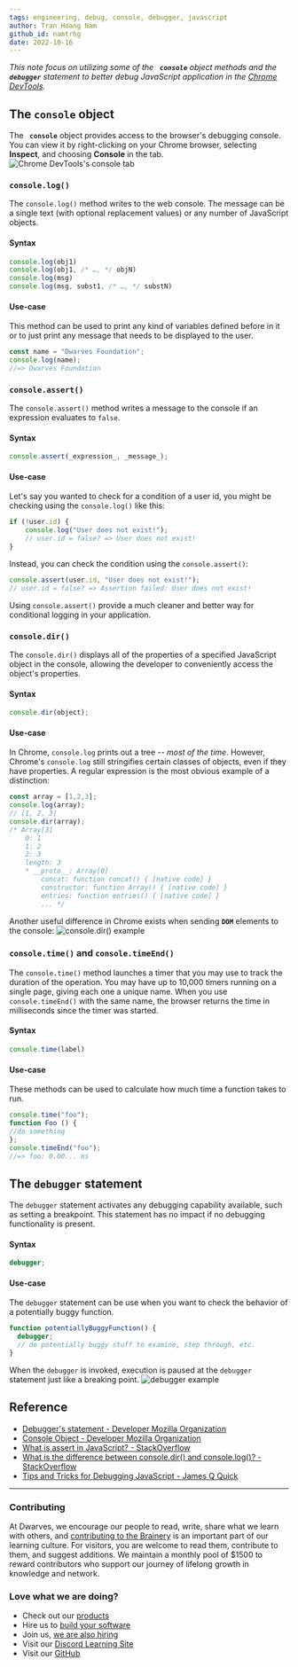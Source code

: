 ```yaml
---
tags: engineering, debug, console, debugger, javascript
author: Tran Hoang Nam
github_id: namtrhg
date: 2022-10-16
---
```


  *This note focus on utilizing some of the **` console`** object methods and the **` debugger`** statement to better debug JavaScript application in the [Chrome DevTools](https://developer.chrome.com/docs/devtools/).*

## The `console` object
The **` console`** object provides access to the browser's debugging console. You can view it by right-clicking on your Chrome browser, selecting **Inspect**, and choosing **Console** in the tab.
![Chrome DevTools's console tab](_assets/Chrome_DevTools's_console_tab.png)

### `console.log()`
The `console.log()`  method writes to the web console. The message can be a single text (with optional replacement values) or any number of JavaScript objects.

#### Syntax
```js
console.log(obj1)
console.log(obj1, /* …, */ objN)
console.log(msg)
console.log(msg, subst1, /* …, */ substN)
```

#### Use-case
This method can be used to print any kind of variables defined before in it or to just print any message that needs to be displayed to the user.
```js
const name = "Dwarves Foundation";
console.log(name);
//=> Dwarves Foundation
```

### `console.assert()`
The `console.assert()` method writes a message to the console if an expression evaluates to `false`.

#### Syntax
```js
console.assert(_expression_, _message_);
```

#### Use-case
Let's say you wanted to check for a condition of a user id, you might be checking using the `console.log()` like this:
```js
if (!user.id) {
	console.log("User does not exist!");
	// user.id = false? => User does not exist!
}
```
Instead, you can check the condition using the `console.assert()`:
```js
console.assert(user.id, "User does not exist!");
// user.id = false? => Assertion failed: User does not exist!
```
Using `console.assert()` provide a much cleaner and better way for conditional logging in your application.

### `console.dir()`
The `console.dir()` displays all of the properties of a specified JavaScript object in the console, allowing the developer to conveniently access the object's properties.

#### Syntax
```js
console.dir(object);
```

#### Use-case
In Chrome, `console.log` prints out a tree -- _most of the time_. However, Chrome's `console.log` still stringifies certain classes of objects, even if they have properties. A regular expression is the most obvious example of a distinction:
```js
const array = [1,2,3];
console.log(array);
// [1, 2, 3]
console.dir(array);
/* Array[3]
    0: 1
    1: 2
    2: 3
    length: 3
    * __proto__: Array[0]
        concat: function concat() { [native code] }
        constructor: function Array() { [native code] }
        entries: function entries() { [native code] }
        ... */
```
Another useful difference in Chrome exists when sending **`DOM`** elements to the console:
![console.dir() example](_assets/console.dir()_example.jpg)

### `console.time()` and `console.timeEnd()`
The `console.time()` method launches a timer that you may use to track the duration of the operation. You may have up to 10,000 timers running on a single page, giving each one a unique name. When you use `console.timeEnd()` with the same name, the browser returns the time in milliseconds since the timer was started.

#### Syntax
```js
console.time(label)
```
#### Use-case
These methods can be used to calculate how much time a function takes to run.
```js
console.time("foo");
function Foo () {
//do something
};
console.timeEnd("foo");
//=> foo: 0.00... ms
```

## The `debugger` statement
The `debugger` statement activates any debugging capability available, such as setting a breakpoint. This statement has no impact if no debugging functionality is present.

#### Syntax
```js
debugger;
```
#### Use-case
The `debugger` statement can be use when you want to check the behavior of a potentially buggy function.
```js
function potentiallyBuggyFunction() {
  debugger;
  // do potentially buggy stuff to examine, step through, etc.
}
```
When the `debugger` is invoked, execution is paused at the `debugger` statement just like a breaking point.
![debugger example](_assets/debugger_example.png)

## Reference
 - [Debugger's statement - Developer Mozilla Organization](https://developer.mozilla.org/en-US/docs/Web/JavaScript/Reference/Statements/debugger?retiredLocale=vi)
 - [Console Object - Developer Mozilla Organization](https://developer.mozilla.org/en-US/docs/Web/API/console)
 - [What is assert in JavaScript? - StackOverflow](https://stackoverflow.com/questions/15313418/what-is-assert-in-javascript)
 - [What is the difference between console.dir() and console.log()? - StackOverflow](https://stackoverflow.com/questions/11954152/whats-the-difference-between-console-dir-and-console-log)
 - [Tips and Tricks for Debugging JavaScript - James Q Quick](https://www.youtube.com/watch?v=_QtUGdaCb1c&t=701s)

---
<!-- CTA -->
### Contributing

At Dwarves, we encourage our people to read, write, share what we learn with others, and [contributing to the Brainery](./CONTRIBUTING.md) is an important part of our learning culture. For visitors, you are welcome to read them, contribute to them, and suggest additions. We maintain a monthly pool of $1500 to reward contributors who support our journey of lifelong growth in knowledge and network.

### Love what we are doing?

- Check out our [products](https://superbits.co)
- Hire us to [build your software](https://d.foundation)
- Join us, [we are also hiring](https://github.com/dwarvesf/WeAreHiring)
- Visit our [Discord Learning Site](https://discord.gg/dzNBpNTVEZ)
- Visit our [GitHub](https://github.com/dwarvesf)